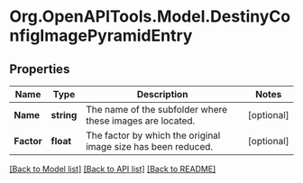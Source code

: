 # Org.OpenAPITools.Model.DestinyConfigImagePyramidEntry

## Properties

Name | Type | Description | Notes
------------ | ------------- | ------------- | -------------
**Name** | **string** | The name of the subfolder where these images are located. | [optional] 
**Factor** | **float** | The factor by which the original image size has been reduced. | [optional] 

[[Back to Model list]](../README.md#documentation-for-models) [[Back to API list]](../README.md#documentation-for-api-endpoints) [[Back to README]](../README.md)

